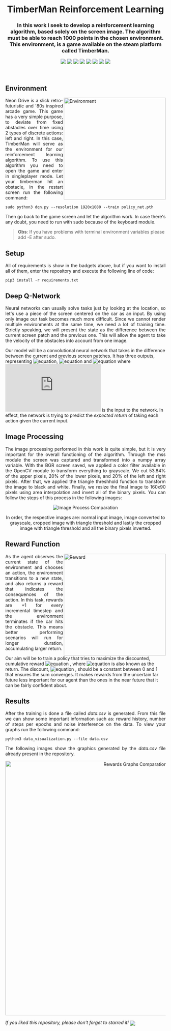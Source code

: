 
<h1 align="center">TimberMan Reinforcement Learning</h1>
<h3 align="center">In this work I seek to develop a reinforcement learning algorithm, based solely on the screen image. The algorithm must be able to reach 1000 points in the chosen environment. This environment, is a game available on the steam platform called TimberMan.</h3>

<p align="center"> 
  <img src="https://img.shields.io/badge/PyTorch-v1.4.0-blue"/>
  <img src="https://img.shields.io/badge/TorchVision-v0.5.0-blue"/>
  <img src="https://img.shields.io/badge/OpenCV-v4.2.0-blue"/>
  <img src="https://img.shields.io/badge/Numpy-v1.18.2-blue"/>
  <img src="https://img.shields.io/badge/Matplotlib-v3.1.2-blue"/>
  <img src="https://img.shields.io/badge/Scikit_Image-v0.16.2-blue"/>
  <img src="https://img.shields.io/badge/mss-v5.0.0-blue"/>
  <img src="https://img.shields.io/badge/Tqdm-v4.42.1-blue"/>
</p>
<br/>

## Environment
<p align="justify"> 
  <img src="media/environment.gif" alt="Environment" align="right" width="320">
  <a>Neon Drive is a slick retro-futuristic and '80s inspired arcade game. This game has a very simple purpose, to deviate from fixed abstacles over time using 2 types of discrete actions: left and right. In this case, TimberMan will serve as the environment for our reinforcement learning algorithm.</a>
  <a>To use this algorithm you need to open the game and enter in singleplayer mode. Let your timberman hit an obstacle, in the restart screen run the following command:</a>
</p>
  
```shell
sudo python3 dqn.py --resolution 1920x1080 --train policy_net.pth
```

<p align="justify"> 
 <a>Then go back to the game screen and let the algorithm work. In case there's any doubt, you need to run with sudo because of the keyboard module.</a>
</p>

>**Obs**: If you have problems with terminal environment variables please add -E after sudo.

## Setup
<p align="justify"> 
 <a>All of requirements is show in the badgets above, but if you want to install all of them, enter the repository and execute the following line of code:</a>
</p>

```shell
pip3 install -r requirements.txt
```

## Deep Q-Network 
<p align="justify" float="left">
  Neural networks can usually solve tasks just by looking at the location, so let's use a piece of the screen centered on the car as an input. By using only image our task becomes much more difficult. Since we cannot render multiple environments at the same time, we need a lot of training time. Strictly speaking, we will present the state as the difference between
the current screen patch and the previous one. This will allow the agent to take the velocity of the obstacles into account from one image.
    
  Our model will be a convolutional neural network that takes in the difference between the current and previous screen patches. It has three outputs, representing ![equation](https://latex.codecogs.com/gif.latex?Q(s,&space;\mathrm{left})), ![equation](https://latex.codecogs.com/gif.latex?Q(s,&space;\mathrm{right})) and ![equation](https://latex.codecogs.com/gif.latex?Q(s,&space;\mathrm{straight})) where ![equation](https://latex.codecogs.com/gif.latex?s) is the input to the network. In effect, the network is trying to predict the *expected return* of taking each action given the current input.
</p>

## Image Processing
<p align="justify"> 
  <a>The image processing performed in this work is quite simple, but it is very important for the overall functioning of the algorithm. Through the mss module the screen was captured and transformed into a numpy array variable. With the BGR screen saved, we applied a color filter available in the OpenCV module to transform everything to grayscale. We cut 53.84% of the upper pixels, 20% of the lower pixels, and 20% of the left and   right pixels. After that, we applied the triangle threshhold function to transform the image to black and white. Finally, we resize the final image to 160x90 pixels using area interpolation and invert all of the binary pixels. You can follow the steps of this process in the following images:</a>
</p>

<p align="center"> 
  <img src="media/image_process_comparation.gif" alt="Image Process Comparation"/>
</p>

<p align="center"> 
  <a>In order, the respective images are: normal input image, image converted to grayscale, cropped image with triangle threshold and lastly the cropped image with triangle threshold and all the binary pixels inverted.</a>
</p>

## Reward Function
<p align="justify" float="left"> 
  <img src="media/reward.gif" alt="Reward" align="right" width="320">
  As the agent observes the current state of the environment and chooses an action, the environment transitions to a new state, and also returns a reward that indicates the consequences of  the action. In this task, rewards are +1 for every incremental timestep and the environment terminates if the car hits the obstacle. This means better performing scenarios will run for longer duration, accumulating larger return.

  Our aim will be to train a policy that tries to maximize the discounted, cumulative reward ![equation](https://latex.codecogs.com/gif.latex?R_{t_0}&space;=&space;\sum_{t=t_0}^{\infty}&space;\gamma^{t&space;-&space;t_0}&space;r_t) , where ![equation](https://latex.codecogs.com/gif.latex?R_{t_0}) is also known as the return. The discount, ![equation](https://latex.codecogs.com/gif.latex?\gamma) , should be a constant between 0 and 1 that ensures the sum converges. It makes rewards from the uncertain far future less important for our agent than the ones in the near future that it can be fairly confident about.
</p>

## Results
<p align="justify"> 
  <a>After the training is done a file called <em>data.csv</em> is generated. From this file we can show some important information such as: reward history, number of steps per epochs and noise interference on the data. To view your graphs run the following command:</a>
</p>

```shell
python3 data_visualization.py --file data.csv
```

<p align="justify"> 
  <a>The following images show the graphics generated by the <em>data.csv</em> file already present in the repository.</a>
</p>

<p align="center"> 
  <img src="media/reward_graph.png" alt="Rewards Graphs Comparation" width="800"/>
</p>

<p align="justify"> 
  <a><em>If you liked this repository, please don't forget to starred it!</em></a>  <img src="https://img.shields.io/github/stars/victorkich/Neon-Drive-Reinforcement-Learning?style=social" align="center"/>
</p>

